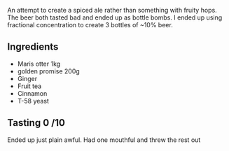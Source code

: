 An attempt to create a spiced ale rather than something with fruity hops. The beer both tasted bad and ended up as bottle bombs. I ended up using fractional concentration to create 3 bottles of ~10% beer.

Ingredients
---------

* Maris otter 1kg
* golden promise 200g
* Ginger
* Fruit tea
* Cinnamon
* T-58 yeast


Tasting 0 /10
--------

Ended up just plain awful. Had one mouthful and threw the rest out
